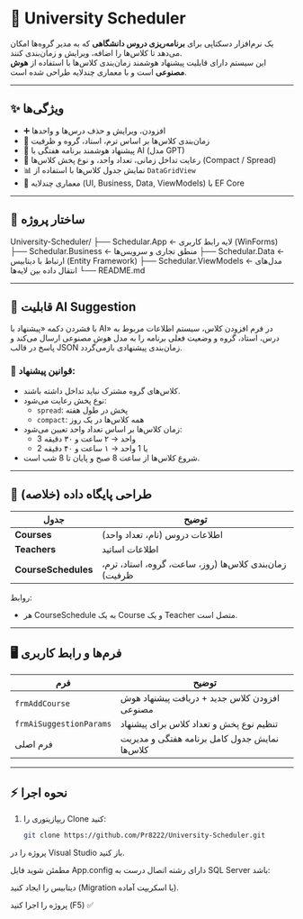 # 🏫 University Scheduler

یک نرم‌افزار دسکتاپی برای **برنامه‌ریزی دروس دانشگاهی** که به مدیر گروه‌ها امکان می‌دهد تا کلاس‌ها را اضافه، ویرایش و زمان‌بندی کنند.  
این سیستم دارای قابلیت پیشنهاد هوشمند زمان‌بندی کلاس‌ها با استفاده از **هوش مصنوعی** است و با معماری چندلایه طراحی شده است.

---

## ✨ ویژگی‌ها

- ➕ افزودن، ویرایش و حذف درس‌ها و واحدها  
- 📅 زمان‌بندی کلاس‌ها بر اساس ترم، استاد، گروه و ظرفیت  
- 🤖 پیشنهاد هوشمند برنامه هفتگی با AI (مدل GPT)  
- 🧠 رعایت تداخل زمانی، تعداد واحد، و نوع پخش کلاس‌ها (Compact / Spread)  
- 📊 نمایش جدول کلاس‌ها با استفاده از `DataGridView`  
- 🧰 معماری چندلایه (UI, Business, Data, ViewModels) با EF Core

---

## 🧭 ساختار پروژه

University-Scheduler/
├── Schedular.App ← لایه رابط کاربری (WinForms)
├── Schedular.Business ← منطق تجاری و سرویس‌ها
├── Schedular.Data ← ارتباط با دیتابیس (Entity Framework)
├── Schedular.ViewModels ← مدل‌های انتقال داده بین لایه‌ها
└── README.md

---

## 🧠 قابلیت AI Suggestion

با فشردن دکمه «پیشنهاد با AI» در فرم افزودن کلاس، سیستم اطلاعات مربوط به درس، استاد، گروه و وضعیت فعلی برنامه را به مدل هوش مصنوعی ارسال می‌کند و پاسخ در قالب JSON زمان‌بندی پیشنهادی بازمی‌گردد.

### 📝 قوانین پیشنهاد:
- کلاس‌های گروه مشترک نباید تداخل داشته باشند.  
- نوع پخش رعایت می‌شود:
  - `spread`: پخش در طول هفته
  - `compact`: همه کلاس‌ها در یک روز  
- زمان کلاس‌ها بر اساس تعداد واحد تعیین می‌شود:
  - 3 واحد → ۲ ساعت و ۳۰ دقیقه  
  - 2 یا 1 واحد → ۱ ساعت و ۴۰ دقیقه  
- شروع کلاس‌ها از ساعت 8 صبح و پایان تا 8 شب است.  

---

## 🧱 طراحی پایگاه داده (خلاصه)

| جدول        | توضیح |
|-------------|-------|
| **Courses** | اطلاعات دروس (نام، تعداد واحد) |
| **Teachers** | اطلاعات اساتید |
| **CourseSchedules** | زمان‌بندی کلاس‌ها (روز، ساعت، گروه، استاد، ترم، ظرفیت) |

روابط:
- هر CourseSchedule به یک Course و یک Teacher متصل است.

---

## 🖥️ فرم‌ها و رابط کاربری

| فرم | توضیح |
|-----|-------|
| `frmAddCourse` | افزودن کلاس جدید + دریافت پیشنهاد هوش مصنوعی |
| `frmAiSuggestionParams` | تنظیم نوع پخش و تعداد کلاس برای پیشنهاد |
| فرم اصلی | نمایش جدول کامل برنامه هفتگی و مدیریت کلاس‌ها |

---

## ⚡ نحوه اجرا

1. ریپازیتوری را Clone کنید:

   ```bash
   git clone https://github.com/Pr8222/University-Scheduler.git
پروژه را در Visual Studio باز کنید.

مطمئن شوید فایل App.config دارای رشته اتصال درست به SQL Server باشد:

<connectionStrings>
  <add name="UniversitySchedular_DBEntities" 
       connectionString="Data Source=.;Initial Catalog=UniversitySchedulerDB;Integrated Security=True"
       providerName="System.Data.SqlClient"/>
</connectionStrings>
دیتابیس را ایجاد کنید (Migration یا اسکریپت آماده).

پروژه را اجرا کنید (F5) ✅
